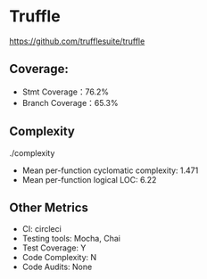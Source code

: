 # Truffle

https://github.com/trufflesuite/truffle

## Coverage:

* Stmt Coverage：76.2%
* Branch Coverage：65.3%

## Complexity

./complexity

* Mean per-function cyclomatic complexity: 1.471
* Mean per-function logical LOC: 6.22

## Other Metrics

* CI: circleci
* Testing tools: Mocha, Chai
* Test Coverage: Y
* Code Complexity: N
* Code Audits: None
